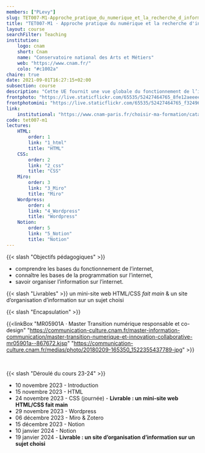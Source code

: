 ```yaml
---
members: ["PLevy"]
slug: TET007-M1-Approche_pratique_du_numerique_et_la_recherche_d_information
title: "TET007-M1 · Approche pratique du numérique et la recherche d'information"
layout: course
searchFilter: Teaching
institution:
    logo: cnam
    short: Cnam
    name: "Conservatoire national des Arts et Métiers"
    web: "https://www.cnam.fr/"
    colo: "#c1002a"
chaire: true
date: 2021-09-01T16:27:15+02:00
subsection: course
description: "Cette UE fournit une vue globale du fonctionnement de l’internet, enseigne les bases des languages essentiels au fonctionnement de l’internet (HTML, CSS, JS), et d'outils actuellement utilisés sur l’internet. L’objectif est d’acculturer les apprenants au fonctionnement de l’internet et aux outils permettant d’y structurer l’information."
frontphoto: "https://live.staticflickr.com/65535/52427464765_8fe12aeeee_h.jpg"
frontphotomini: "https://live.staticflickr.com/65535/52427464765_f32496b132_n.jpg"
link:
    institutional: "https://www.cnam-paris.fr/choisir-ma-formation/catalogue-des-formations/pratiques-de-recherche-en-design-art-et-creation-1349639.kjsp?RF=1493737534092"
code: tet007-m1
lectures:
    HTML:
        order: 1
        link: "1_html"
        title: "HTML"
    CSS:
        order: 2
        link: "2_css"
        title: "CSS"
    Miro:
        order: 3
        link: "3_Miro"
        title: "Miro"
    Wordpress:
        order: 4
        link: "4_Wordpress"
        title: "Wordpress"
    Notion:
        order: 5
        link: "5_Notion"
        title: "Notion"
---
```


{{< slash "Objectifs pédagogiques" >}}
- comprendre les bases du fonctionnement de l’internet,
- connaître les bases de la programmation sur l’internet,
- savoir organiser l’information sur l’internet.

{{< slash "Livrables" >}} un mini-site web HTML/CSS *fait main* & un site d’organisation d’information sur un sujet choisi

{{< slash "Encapsulation" >}}

{{<linkBox "MR05901A · Master Transition numérique responsable et co-design" "https://communication-culture.cnam.fr/master-information-communication/master-transition-numerique-et-innovation-collaborative-mr05901a--867672.kjsp" "https://communication-culture.cnam.fr/medias/photo/20180209-165350_1522355437789-jpg" >}}

&nbsp;

{{< slash "Déroulé du cours 23-24" >}}
- 10 novembre 2023 - Introduction
- 15 novembre 2023 - HTML
- 24 novembre 2023 - CSS (journée) - **Livrable : un mini-site web HTML/CSS fait main**
- 29 novembre 2023 - Wordpress
- 06 décembre 2023 - Miro & Zotero
- 15 décembre 2023 - Notion
- 10 janvier 2024 - Notion
- 19 janvier 2024 - **Livrable : un site d’organisation d’information sur un sujet choisi**